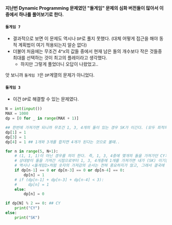 **지난번 Dynamic Programming 문제였던 "돌게임" 문제의 심화 버전들이 많아서 이중에서 하나를 풀어보기로 한다.**

#### `돌게임 7`
- 결과적으로 보면 이 문제도 역시나 `DP`로 풀지 못했다. (대체 어떻게 접근을 해야 동적 계획법이 여기 적용되는지 알순 없다)
- 더불어 처음에는 무조건 4^x의 값들 중에서 현재 남은 돌의 개수보다 작은 것들중 최대를 선택하는 것이 최고의 플레이라고 생각했다.
  - 하지만 그렇게 풀었더니 오답이 나왔었고..

앗 보니까 `돌게임 7`은 `DP`계열의 문제가 아니었다.

#### `돌게임 3`
- 이건 `DP`로 해결할 수 있는 문제였다.
```py
N = int(input())
MAX = 1000
dp = [0 for _ in range(MAX + 1)]

## 한번에 가져가면 되니까 무조건 1, 3, 4개의 돌이 있는 경우 SK가 이긴다. (모두 최적의 플레이를 한다는 가정하에)
dp[1] = 1
dp[3] = 1
dp[4] = 1 ## 1개와 3개를 합치면 4개가 된다는 것으로 볼때..

for n in range(5, N+1):
    # (1, 1, 1)이 아닌 경우를 의미 한다. 즉, 1, 3, 4중에 몇개의 돌을 가져가던 CY가 한번이라도 돌을 가져간 적이 있는 경우라면
    # 상대방이 돌을 가져간 시점으로부터 1, 3, 4개중에 1개를 가져가면 내가 (SK) 이기는 것이 된다.
    # 역시나 <돌게임1>처럼 숫자의 가져감의 순서는 전혀 중요하지가 않고, 그래서 결국에 마지막에는 누가 가져가게 되는지가 중요하다.
    if dp[n-1] == 0 or dp[n-3] == 0 or dp[n-4] == 0: 
        dp[n] = 1
    # if (dp[n-1] + dp[n-3] + dp[n-4] < 3):
    #     dp[n] = 1
    else:
        dp[n] = 0

if dp[N] % 2 == 0: ## CY
    print("CY")
else:
    print("SK")


```
